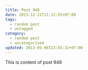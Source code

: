 ```yaml
---
title: Post 948
date: 2013-12-21T11:12:55+07:00
tags:
  - random post
  - untagged
category:
  - random post
  - uncategorized
updated: 2013-05-06T23:03:32+07:00
---
```

This is content of post 948